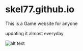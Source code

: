 # skel77.github.io
This is a Game website for anyone

updating it almost everyday

![alt text](https://skel77.github.io/photos/1680172/pfp.jpg)
